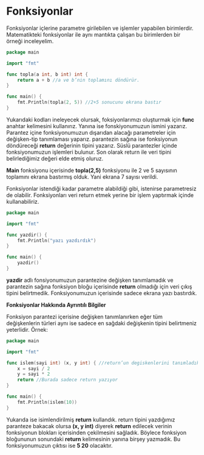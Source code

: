 # Fonksiyonlar

Fonksiyonlar içlerine parametre girilebilen ve işlemler yapabilen birimlerdir. Matematikteki fonksiyonlar ile aynı mantıkta çalışan bu birimlerden bir örneği inceleyelim.

```go
package main

import "fmt"

func topla(a int, b int) int {
	return a + b //a ve b’nin toplamını döndürür.
}

func main() {
	fmt.Println(topla(2, 5)) //2+5 sonucunu ekrana bastır
}
```

Yukarıdaki kodları ineleyecek olursak, foksiyonlarımızı oluşturmak için **func** anahtar kelimesini kullanırız. Yanına ise fonskiyonumuzun ismini yazarız. Parantez içine fonksiyonumuzun dışarıdan alacağı parametreler için değişken-tip tanımlaması yaparız. parantezin sağına ise fonksiyonun döndüreceği **return** değerinin tipini yazarız. Süslü parantezler içinde fonksiyonumuzun işlemleri bulunur. Son olarak return ile veri tipini belirlediğimiz değeri elde etmiş oluruz.

**Main** fonksiyonu içerisinde **topla(2,5)** fonksiyonu ile 2 ve 5 sayısının toplamını ekrana bastırmış olduk. Yani ekrana 7 sayısı verildi.

Fonksiyonlar istendiği kadar parametre alabildiği gibi, istenirse parametresiz de olabilir. Fonksiyonları veri return etmek yerine bir işlem yaptırmak içinde kullanabiliriz.

```go
package main

import "fmt"

func yazdir() {
	fmt.Println("yazı yazdırdık")
}

func main() {
	yazdir()
}
```

**yazdir** adlı fonsiyonumuzun parantezine değişken tanımlamadık ve parantezin sağına fonksiyon bloğu içerisinde **return** olmadığı için veri çıkış tipini belirtmedik. Fonksiyonumuzun içerisinde sadece ekrana yazı bastırdık.

**Fonksiyonlar Hakkında Ayrıntılı Bilgiler**

Fonksiyon parantezi içerisine değişken tanımlanırken eğer tüm değişkenlerin türleri aynı ise sadece en sağdaki değişkenin tipini belirtmeniz yeterlidir. Örnek:

```go
package main

import "fmt"

func islem(sayi int) (x, y int) { //return’un degiskenlerini tanımladık
	x = sayi / 2
	y = sayi * 2
	return //Burada sadece return yazıyor
}

func main() {
	fmt.Println(islem(10))
}
```

Yukarıda ise isimlendirilmiş **return** kullandık. return tipini yazdığımız paranteze bakacak olursa **(x, y int)** diyerek **return** edilecek verinin fonksiyonun blokları içerisinden çekilmesini sağladık. Böylece fonksiyon bloğununun sonundaki **return** kelimesinin yanına birşey yazmadık. Bu fonksiyonumuzun çıktısı ise **5 20** olacaktır.
